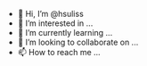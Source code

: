 - 👋 Hi, I’m @hsuliss
- 👀 I’m interested in ...
- 🌱 I’m currently learning ...
- 💞️ I’m looking to collaborate on ...
- 📫 How to reach me ...

<!---
hsuliss/hsuliss is a ✨ special ✨ repository because its `README.md` (this file) appears on your GitHub profile.
You can click the Preview link to take a look at your changes.
--->

